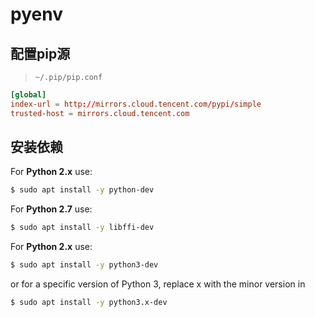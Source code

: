 # pyenv


## 配置pip源

> `~/.pip/pip.conf`

```conf
[global]
index-url = http://mirrors.cloud.tencent.com/pypi/simple
trusted-host = mirrors.cloud.tencent.com
```

## 安装依赖

For **Python 2.x** use:
```sh
$ sudo apt install -y python-dev
```

For **Python 2.7** use:

```sh
$ sudo apt install -y libffi-dev
```

For **Python 2.x** use:
```sh
$ sudo apt install -y python3-dev
```

or for a specific version of Python 3, replace x with the minor version in
```sh
$ sudo apt install -y python3.x-dev
```
